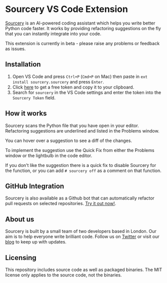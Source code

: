 # Sourcery VS Code Extension

[Sourcery](https://sourcery.ai) is an AI-powered coding assistant which helps you write better Python code faster.
 It works by providing refactoring suggestions on the fly that you can instantly integrate into your code.

This extension is currently in beta - please raise any problems or feedback as issues.

## Installation

1. Open VS Code and press `Ctrl+P` (`Cmd+P` on Mac) then paste in `ext install sourcery.sourcery` and press `Enter`. 
2. Click [here](https://sourcery.ai/download/?editor=vscode) to get a free token and copy it to your clipboard.
3. Search for `sourcery` in the VS Code settings and enter the token into the ```Sourcery Token``` field.

## How it works

Sourcery scans the Python file that you have open in your editor. Refactoring suggestions are 
underlined and listed in the Problems window. 

You can hover over a suggestion to see a diff of the changes.

To implement the suggestion use the Quick Fix from either the Problems window or the lightbulb in the code editor.

If you don't like the suggestion there is a quick fix to disable Sourcery for the function, or you can add 
```# sourcery off``` as a comment on that function.

## GitHub Integration

Sourcery is also available as a Github bot that can automatically refactor pull requests on selected repositories.
[Try it out now!](https://sourcery.ai/github/).

## About us

Sourcery is built by a small team of two developers based in London. Our aim is to help everyone write brilliant code.
Follow us on [Twitter](https://twitter.com/sourceryai) or visit our [blog](https://sourcery.ai/blog) to keep up with updates.

## Licensing

This repository includes source code as well as packaged binaries. The MIT license only applies to the source code, not the binaries.